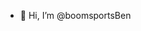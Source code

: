 - 👋 Hi, I’m @boomsportsBen

<!---
boomsportsBen/boomsportsBen is a ✨ special ✨ repository because its `README.md` (this file) appears on your GitHub profile.
You can click the Preview link to take a look at your changes.
--->
